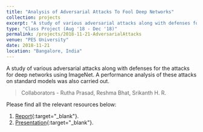 ```yaml
---
title: "Analysis of Adversarial Attacks To Fool Deep Networks"
collection: projects
excerpt: "A study of various adversarial attacks along with defenses for the attacks for deep networks using ImageNet. A performance analysis of these attacks on standard models was also carried out."
type: "Class Project (Aug '18 - Dec '18)"
permalink: /projects/2018-11-21-AdversarialAttacks
venue: "PES University"
date: 2018-11-21
location: "Bangalore, India"
---
```


A study of various adversarial attacks along with defenses for the attacks for deep networks using ImageNet. A performance analysis of these attacks on standard models was also carried out. 

> Collaborators - Rutha Prasad, Reshma Bhat, Srikanth H. R.

Please find all the relevant resources below:
1. [Report](\files\projects\AML_Report.pdf){:target="_blank"}.
1. [Presentation](\files\projects\AML_ppt.pdf){:target="_blank"}.